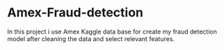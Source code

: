 # Amex-Fraud-detection
In this project i use Amex Kaggle data base for create my fraud detection model after cleaning the data and select relevant features.
